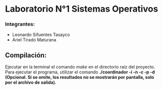 # Laboratorio N°1 Sistemas Operativos

### Integrantes:
* Leonardo Sifuentes Tasayco
* Ariel Tirado Maturana

## Compilación:
Ejecutar en la terminal el comando *make* en el directorio raíz del proyecto. Para ejecutar el programa, utilizar el comando **./coordinador -i <nombreArchivo> -n <cantidadHijos> -c <caracteresPorLinea> -p <secuencia> -d (Opcional. Si se omite, los resultados no se mostrarán por pantalla, solo por el archivo de salida).**
